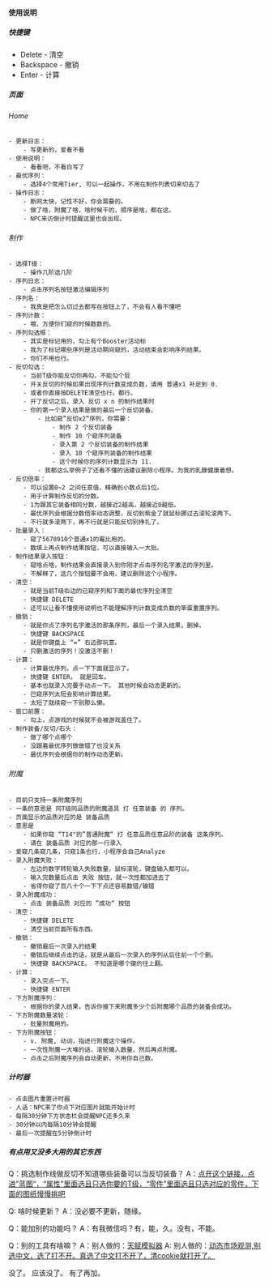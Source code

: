 #### 使用说明

##### 快捷键
- Delete - 清空
- Backspace - 撤销
- Enter - 计算

##### 页面
###### Home 
    - 更新日志：        
        - 写更新的，爱看不看
    - 使用说明：        
        - 看看吧，不看白写了
    - 最优序列：        
        - 选择4个常用Tier, 可以一起操作，不用在制作列表切来切去了
    - 操作日志：        
        - 断网太快，记性不好，你会需要的。
        - 做了啥，附魔了啥，啥时候干的，顺序是啥，都在这。
        - NPC来访倒计时提醒这里也会出现。
###### 制作
    - 选择T级：         
        - 操作几阶选几阶
    - 序列日志：        
        - 点击序列名按钮激活编辑序列
    - 序列名：          
        - 我真是把怎么切过去都写在按钮上了，不会有人看不懂吧
    - 序列计数：       
        - 哦，方便你们窥的时候数数的。
    - 序列勾选框：      
        - 其实是标记用的，勾上有个Booster活动标
        - 我为了标记哪些序列是活动期间窥的，活动结束会影响序列结果。
        - 你们不用也行。
    - 反切勾选：        
        - 当前T级你能反切你再勾，不能勾个屁
        - 开关反切的时候如果出现序列计数变成负数，请用 普通x1 补足到 0.
        - 或者你直接按DELETE清空也行。都行。
        - 开了反切之后，录入 反切 x n 的制作结果时
        - 你的第一个录入结果是做的最后一个反切装备。
            - 比如窥”反切x2“序列，你需要：
                - 制作 2 个反切装备
                - 制作 10 个窥序列装备
                - 录入第 2 个反切装备的制作结果
                - 录入 10 个窥序列装备的制作结果
                - 这个时候你的序列计数显示为 11.
            - 我都这么举例子了还看不懂的话建议删除小程序。为我的乳腺健康着想。
    - 反切倍率：          
        - 可以设置0~2 之间任意值，精确到小数点后1位。
        - 用于计算制作反切的分数。
        - 1为跟其它装备相同分数，越接近2越高，越接近0越低。
        - 最优序列会根据分数倍率动态调整，反切到紫金了就鼠标挪过去滚轮滚两下。
        - 不行就多滚两下，再不行就是只能反切别挣扎了。
    - 批量录入：
        - 窥了5678910个普通x1的霉比用的。
        - 数填上再点制作结果按钮，可以直接输入一大批。
    - 制作结果录入按钮：
        - 窥啥点啥，制作结果会直接录入到你刚才点击序列名字激活的序列里。
        - 不解释了，这几个按钮要不会用，建议删除这个小程序。
    - 清空：
        - 就是当前T级右边的已窥序列和下面的最优序列全清空
        - 快捷键 DELETE
        - 还可以让看不懂使用说明也不能理解序列计数变成负数的笨蛋重置序列。
    - 撤销：
        - 就是你点了序列名字激活的那条序列，最后一个录入结果，删掉。
        - 快捷键 BACKSPACE
        - 就是你键盘上 “=” 右边那玩意。
        - 只删激活的序列！没激活不删！
    - 计算：
        - 计算最优序列，点一下下面就显示了。
        - 快捷键 ENTER， 就是回车。
        - 基本也就录入完要手动点一下。 其他时候会动态更新的。
        - 已窥序列太短会影响计算结果。
        - 太短了就续窥一下别那么懒。
    - 窗口前置：
        - 勾上，点游戏的时候就不会被游戏盖住了。
    - 制作装备/反切/石头：
        - 做了哪个点哪个
        - 没跟着最优序列做做错了也没关系
        - 最优序列会根据你的制作动态更新。
###### 附魔
    - 目前只支持一条附魔序列
    - 一条的意思是 同T级同品质的附魔道具 打 任意装备 的 序列。
    - 页面显示的品质对应的是 装备品质
    - 意思是 
        - 如果你窥 “T14"的”普通附魔“ 打 任意品质任意品阶的装备 这条序列。
        - 请在 装备品质 对应的那一行录入
    - 爱窥几条窥几条，只窥1条也行，小程序会自己Analyze
    - 录入附魔失败：
        - 左边的数字转轮输入失败数量，鼠标滚轮，键盘输入都可以。
        - 输入完数量后点击 失败 按钮，就一次性都加进去了
        - 省得你窥了百八十个一下下点还容易数错/输错
    - 录入附魔成功：
        - 点击 装备品质 对应的 ”成功“ 按钮
    - 清空：
        - 快捷键 DELETE
        - 清空当前页面所有东西。
    - 撤销：
        - 撤销最后一次录入的结果
        - 撤销后继续点击的话，就是从最后一次录入的序列从后往前一个个删。
        - 快捷键 BACKSPACE。 不知道是哪个键的往上翻。
    - 计算：
        - 录入完点一下。
        - 快捷键 ENTER
    - 下方附魔序列：
        - 根据你的录入结果，告诉你接下来附魔多少个后附魔哪个品质的装备会成功。
    - 下方附魔数量滚轮：
        - 批量附魔用的。
    - 下方附魔按钮：
        - v. 附魔, 动词，指进行附魔这个操作。
        - 一次性附魔一大堆的话，滚轮输入数量，然后再点附魔。
        - 点击之后附魔序列会自动更新，不用你自己数。
##### 计时器
    - 点击图片重置计时器
    - 人话：NPC来了你点下对应图片就能开始计时
    - 每隔30分钟下方状态栏会提醒NPC还多久来
    - 30分钟以内每隔10分钟会提醒
    - 最后一次提醒在5分钟倒计时

##### 有点用又没多大用的其它东西

Q：挑选制作线做反切不知道哪些装备可以当反切装备？
A：[点开这个链接，点进”蓝图“，“属性”里面选且只选你要的T级，“零件”里面选且只选对应的零件，下面的图纸慢慢挑吧](https://note-titans.fly.dev/blueprints)

Q: 啥时候更新？
A：没必要不更新，随缘。

Q：能加别的功能吗？
A：有我微信吗？有，能，久。没有，不能。

Q：别的工具有啥嘛？
A：别人做的：[天赋模拟器](https://st.ilod.org/skilltree.html)
A: 别人做的：[动态市场观测,别选中文，选了打不开。真选了中文打不开了，清cookie就打开了。](https://smartytitans.com/)

没了。
应该没了。
有了再加。